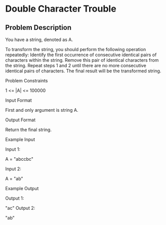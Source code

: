 # Double Character Trouble

## Problem Description

You have a string, denoted as A.

To transform the string, you should perform the following operation repeatedly:
Identify the first occurrence of consecutive identical pairs of characters within the string.
Remove this pair of identical characters from the string.
Repeat steps 1 and 2 until there are no more consecutive identical pairs of characters.
The final result will be the transformed string.


Problem Constraints

1 <= |A| <= 100000



Input Format

First and only argument is string A.



Output Format

Return the final string.



Example Input

Input 1:


A = "abccbc"

Input 2:


A = "ab"



Example Output

Output 1:

"ac"
Output 2:

"ab"